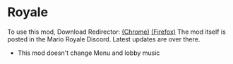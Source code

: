 # Royale
To use this mod, Download Redirector:
[(Chrome)](https://chrome.google.com/webstore/detail/redirector/ocgpenflpmgnfapjedencafcfakcekcd?hl=en) [(Firefox)](https://addons.mozilla.org/en-US/firefox/addon/redirector/)
The mod itself is posted in the Mario Royale Discord. Latest updates are over there.
- This mod doesn't change Menu and lobby music
